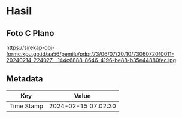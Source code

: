 # Hasil

## Foto C Plano

https://sirekap-obj-formc.kpu.go.id/aa56/pemilu/pdpr/73/06/07/20/10/7306072010011-20240214-224027--144c6888-8646-4196-be88-b35e44880fec.jpg


## Metadata

| Key        | Value               |
| ---------- | ------------------- |
| Time Stamp | 2024-02-15 07:02:30 |



